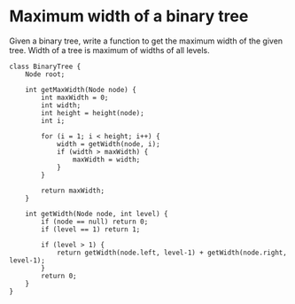 # Maximum width of a binary tree

Given a binary tree, write a function to get the maximum width of the given tree. Width of a tree is maximum of widths of all levels.

```
class BinaryTree {
    Node root;

    int getMaxWidth(Node node) {
        int maxWidth = 0;
        int width;
        int height = height(node);
        int i;

        for (i = 1; i < height; i++) {
            width = getWidth(node, i);
            if (width > maxWidth) {
                maxWidth = width;
            }
        }

        return maxWidth;
    }

    int getWidth(Node node, int level) {
        if (node == null) return 0;
        if (level == 1) return 1;
        
        if (level > 1) {
            return getWidth(node.left, level-1) + getWidth(node.right, level-1);
        }
        return 0;
    }
}
```